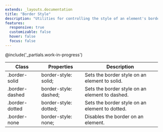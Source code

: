 ```yaml
---
extends: _layouts.documentation
title: "Border Style"
description: "Utilities for controlling the style of an element's borders."
features:
  responsive: true
  customizable: false
  hover: false
  focus: false
---
```


@include('_partials.work-in-progress')

<div class="border-t border-grey-lighter">
  <table class="w-full text-left table-collapse">
    <thead>
      <tr>
        <th class="text-sm font-semibold text-grey-darker p-2 bg-grey-lightest">Class</th>
        <th class="text-sm font-semibold text-grey-darker p-2 bg-grey-lightest">Properties</th>
        <th class="text-sm font-semibold text-grey-darker p-2 bg-grey-lightest">Description</th>
      </tr>
    </thead>
    <tbody class="align-baseline">
      <tr>
        <td class="p-2 border-t border-smoke font-mono text-xs text-purple-dark">.border-solid</td>
        <td class="p-2 border-t border-smoke font-mono text-xs text-blue-dark">border-style: solid;</td>
        <td class="p-2 border-t border-smoke text-sm text-grey-darker">Sets the border style on an element to solid.</td>
      </tr>
      <tr>
        <td class="p-2 border-t border-smoke font-mono text-xs text-purple-dark">.border-dashed</td>
        <td class="p-2 border-t border-smoke font-mono text-xs text-blue-dark">border-style: dashed;</td>
        <td class="p-2 border-t border-smoke text-sm text-grey-darker">Sets the border style on an element to dashed.</td>
      </tr>
      <tr>
        <td class="p-2 border-t border-smoke-light font-mono text-xs text-purple-dark">.border-dotted</td>
        <td class="p-2 border-t border-smoke-light font-mono text-xs text-blue-dark">border-style: dotted;</td>
        <td class="p-2 border-t border-smoke-light text-sm text-grey-darker">Sets the border style on an element to dotted.</td>
      </tr>
      <tr>
        <td class="p-2 border-t border-smoke-light font-mono text-xs text-purple-dark">.border-none</td>
        <td class="p-2 border-t border-smoke-light font-mono text-xs text-blue-dark">border-style: none;</td>
        <td class="p-2 border-t border-smoke-light text-sm text-grey-darker">Disables the border on an element.</td>
      </tr>
    </tbody>
  </table>
</div>
